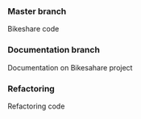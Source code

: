 ### Master branch
Bikeshare code

### Documentation branch
Documentation on Bikesahare project

### Refactoring
Refactoring code


